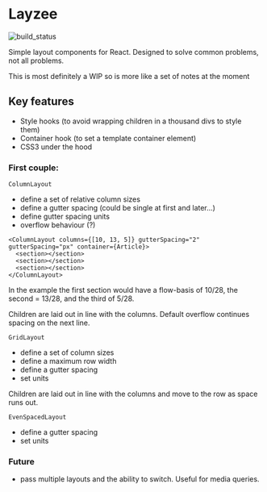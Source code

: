 # Layzee

![build_status](https://app.snap-ci.com/yearofthedan/layabout/branch/master/build_image)

Simple layout components for React.
Designed to solve common problems, not all problems.

This is most definitely a WIP so is more like a set of notes at the moment

## Key features

- Style hooks (to avoid wrapping children in a thousand divs to style them)
- Container hook (to set a template container element)
- CSS3 under the hood

### First couple:

`ColumnLayout`
- define a set of relative column sizes
- define a gutter spacing (could be single at first and later...)
- define gutter spacing units
- overflow behaviour (?)

~~~~
<ColumnLayout columns={[10, 13, 5]} gutterSpacing="2" gutterSpacing="px" container={Article}>
  <section></section>
  <section></section>
  <section></section>
</ColumnLayout>
~~~~

In the example the first section would have a flow-basis of 10/28, the second = 13/28, and the third of 5/28.

Children are laid out in line with the columns. Default overflow continues spacing on the next line.

`GridLayout`
- define a set of column sizes
- define a maximum row width
- define a gutter spacing
- set units

Children are laid out in line with the columns and move to the row as space runs out.

`EvenSpacedLayout`
- define a gutter spacing
- set units


### Future
- pass multiple layouts and the ability to switch. Useful for media queries.  
